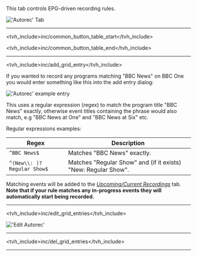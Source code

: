This tab controls EPG-driven recording rules.

!['Autorec' Tab](static/img/doc/dvrautorecentries.png)

---

<tvh_include>inc/common_button_table_start</tvh_include>

<tvh_include>inc/common_button_table_end</tvh_include>

---

<tvh_include>inc/add_grid_entry</tvh_include>

If you wanted to record any programs matching "BBC News" on 
BBC One you would enter something like this into the add entry dialog: 

!['Autorec' example entry](static/img/doc/dvrautorecadd.png)

This uses a regular expression (regex) to match the program title 
"BBC News" exactly, otherwise event titles containing the phrase would 
also match, e.g "BBC News at One" and "BBC News at Six" etc.

Regular expressions examples:

Regex                             | Description
----------------------------------|------------
 `^BBC News$`                     | Matches "BBC News" exactly.
 `^(New\\: )?Regular Show$`       | Matches "Regular Show" and  (if it exists) "New: Regular Show".
 
Matching events will be added to the 
*[Upcoming/Current Recordings](class/dvrentry)* tab. 
**Note that if your rule matches any in-progress events they will 
automatically start being recorded.**

---

<tvh_include>inc/edit_grid_entries</tvh_include>

!['Edit Autorec'](static/img/doc/editautorec.png)

---

<tvh_include>inc/del_grid_entries</tvh_include>

---

